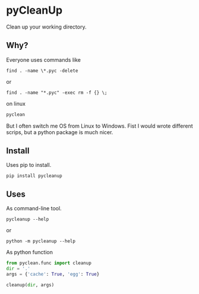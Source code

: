 pyCleanUp
=========
Clean up your working directory.

Why?
----
Everyone uses commands like
```shell
find . -name \*.pyc -delete
```
or
```shell
find . -name "*.pyc" -exec rm -f {} \;
```
on linux
```bash
pyclean
```
But I often switch me OS from Linux to Windows. Fist I would wrote different
scrips, but a python package is much nicer.

Install
-------
Uses pip to install.
```shell
pip install pycleanup
```

Uses
----
As command-line tool.
```shell
pycleanup --help
```
or
```shell
python -m pycleanup --help
```

As python function
```python
from pyclean.func import cleanup
dir = '.'
args = {'cache': True, 'egg': True}

cleanup(dir, args)
```
